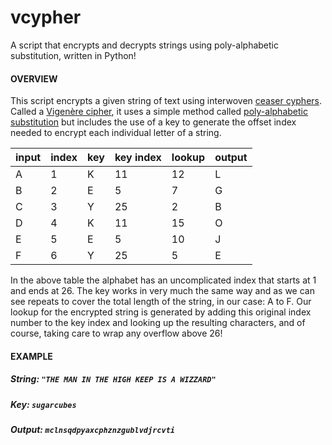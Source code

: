 # vcypher
A script that encrypts and decrypts strings using poly-alphabetic substitution, written in Python!

#### OVERVIEW
This script encrypts a given string of text using interwoven [ceaser cyphers](https://en.wikipedia.org/wiki/Caesar_cipher). Called a [Vigenère cipher](https://en.wikipedia.org/wiki/Vigen%C3%A8re_cipher), it uses a simple method called [poly-alphabetic substitution](https://en.wikipedia.org/wiki/Polyalphabetic_cipher) but includes the use of a key to generate the offset index needed to encrypt each individual letter of a string.

| input | index | key | key index | lookup | output |
| --- | --- | --- | --- | --- | --- |
A | 1 | K | 11 | 12 | L |
B | 2 | E | 5  | 7  | G |
C | 3 | Y | 25 | 2  | B |
D | 4 | K | 11 | 15 | O |
E | 5 | E | 5  | 10 | J |
F | 6 | Y | 25 | 5  | E |

In the above table the alphabet has an uncomplicated index that starts at 1 and ends at 26. The key works in very much the same way and as we can see repeats to cover the total length of the string, in our case: A to F. Our lookup for the encrypted string is generated by adding this original index number to the key index and looking up the resulting characters, and of course, taking care to wrap any overflow above 26!

#### EXAMPLE

##### String: `"THE MAN IN THE HIGH KEEP IS A WIZZARD"`
##### Key: `sugarcubes`
##### Output: `mclnsqdpyaxcphznzgublvdjrcvti`
